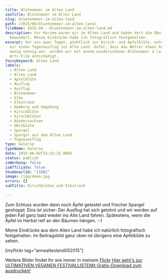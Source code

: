 ```yaml
---
title: Blütenmeer im Alten Land
seoTitle: Blütenmeer im Alten Land
slug: bluetenmeer-im-alten-land
path: /2015/06/bluetenmeer-im-alten-land/
fileName: 2015-06---bluetenmeer-im-alten-land.md
description: Vor Kurzem waren wir im Alten Land und haben dort die Obstblüten
  bewundert. Meine Eindrücke habe ich fotografisch festgehalten.
excerpt: Vor ein paar Tagen, pünktlich zur Kirsch- und Apfelblüte, unternahmen
  wir einen Tagesausflug ins Alte Land. Dafür, dass das Wetter etwas kühl und
  wenig sonnig war, wurden wir mit einem wunderschönen Blütenmeer à la Martial
  Arts Film entschädigt.
focusKeyword: Alten Land
labels:
  - Alten Land
  - Altes Land
  - Apfelblüte
  - Ausflug
  - Ausflug
  - Blütenmeer
  - Elbe
  - Elbstrand
  - Hamburg und Umgebung
  - Kirschblüte
  - Kirschblüten
  - Niedersachsen
  - Obstblüte
  - Spargel
  - Spargel aus dem Alten Land
  - Tagesausflug
type: Galerie
typeName: Galerie
date: 2015-06-02T14:42:25.000Z
status: publish
isWerbung: false
isAffiliate: false
thumbnailId: "11982"
image: /img/demo.jpg
errors: {}
subTitle: Kirschblüten und Elbstrand
  
---
```


Zum Schluss wurden dann noch Äpfel getestet und frischer Spargel geshoppt. Eins
ist sicher: Der Ausflug hat sich gelohnt und wir werden auf jeden Fall ganz bald
wieder ins Alte Land fahren. Spätestens, wenn die Äpfel im Herbst reif an den
Bäumen hängen. :-)

Meine Eindrücke aus dem Alten Land habe ich natürlich fotografisch festgehalten.
Im Beitragsbild ganz oben ist übrigens eine Apfelblüte zu sehen.

[myflickr tag="annealtesland052015"]

Weitere Bilder findet Ihr wie immer in meinem
[Flickr](https://www.flickr.com/photos/99929697@N07/)
[Hier geht's zur ULTIMATIVEN VEGANEN FESTIVALLISTEMit Gratis-Download zum ausdrucken!](/2015/03/die-ultimative-vegane-festivalliste)

  